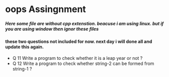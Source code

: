 # oops Assingnment

##### Here some file are without cpp extenstion. beacuse i am using linux. but if you are using window then ignor these files
#### these two questions not included for now. next day i will done all and update this again.


- Q 11  Write a program to check whether it is a leap year or not ? 
- Q 12  Write a program to check whether string-2 can be formed from string-1 ?
